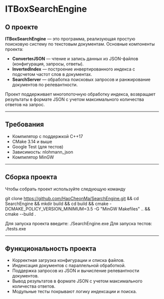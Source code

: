 ﻿# ITBoxSearchEngine

## О проекте

**ITBoxSearchEngine** — это программа, реализующая простую поисковую систему по текстовым документам. Основные компоненты проекта:

- **ConverterJSON** — чтение и запись данных из JSON-файлов (конфигурация, запросы, ответы).
- **InvertedIndex** — построение инвертированного индекса с подсчетом частот слов в документах.
- **SearchServer** — обработка поисковых запросов и ранжирование документов по релевантности.

Проект поддерживает многопоточную обработку индекса, возвращает результаты в формате JSON с учетом максимального количества ответов на запрос.

---

## Требования

- Компилятор с поддержкой C++17
- CMake 3.14 и выше
- Google Test (для тестов)
- Зависимость: nlohmann_json
- Компилятор MinGW

---

## Сборка проекта

Чтобы собрать проект используйте следующую команду

git clone https://github.com/HaoCheonMa/SearchEngine.git 
&& cd SearchEngine 
&& mkdir build && cd build 
&& cmake -DCMAKE_POLICY_VERSION_MINIMUM=3.5 -G "MinGW Makefiles" .. 
&& cmake --build .

Для запуска проекта введите: ./SearchEngine.exe
Для запуска тестов: ./tests.exe

---

## Функциональность проекта

- Корректная загрузка конфигурации и списка файлов.
- Индексация документов с параллельной обработкой.
- Поддержка запросов из JSON и вычисление релевантности документов.
- Вывод результатов в формате JSON с учетом максимального количества ответов.
- Модульные тесты покрывают логику индексации и поиска.

